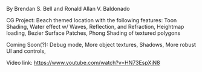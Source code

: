 By Brendan S. Bell and Ronald Allan V. Baldonado

CG Project: Beach themed location with the following features:
	Toon Shading,
	Water effect w/ Waves, Reflection, and Refraction,
	Heightmap loading,
	Bezier Surface Patches,
	Phong Shading of textured polygons

Coming Soon(?):
	Debug mode,
	More object textures,
	Shadows,
	More robust UI and controls,

Video link: https://www.youtube.com/watch?v=HN73EspXjN8
